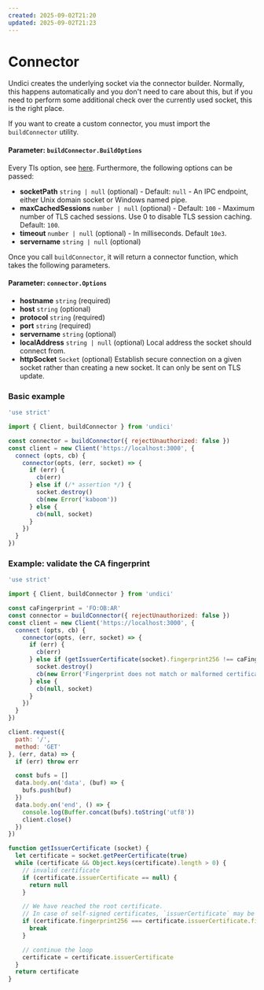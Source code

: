 ```yaml
---
created: 2025-09-02T21:20
updated: 2025-09-02T21:23
---
```

# Connector

Undici creates the underlying socket via the connector builder.
Normally, this happens automatically and you don't need to care about this,
but if you need to perform some additional check over the currently used socket,
this is the right place.

If you want to create a custom connector, you must import the `buildConnector` utility.

#### Parameter: `buildConnector.BuildOptions`

Every Tls option, see [here](https://nodejs.org/api/tls.html#tls_tls_connect_options_callback).
Furthermore, the following options can be passed:

* **socketPath** `string | null` (optional) - Default: `null` - An IPC endpoint, either Unix domain socket or Windows named pipe.
* **maxCachedSessions** `number | null` (optional) - Default: `100` - Maximum number of TLS cached sessions. Use 0 to disable TLS session caching. Default: `100`.
* **timeout** `number | null` (optional) -  In milliseconds. Default `10e3`.
* **servername** `string | null` (optional)

Once you call `buildConnector`, it will return a connector function, which takes the following parameters.

#### Parameter: `connector.Options`

* **hostname** `string` (required)
* **host** `string` (optional)
* **protocol** `string` (required)
* **port** `string` (required)
* **servername** `string` (optional)
* **localAddress** `string | null` (optional) Local address the socket should connect from.
* **httpSocket** `Socket` (optional) Establish secure connection on a given socket rather than creating a new socket. It can only be sent on TLS update.

### Basic example

```js
'use strict'

import { Client, buildConnector } from 'undici'

const connector = buildConnector({ rejectUnauthorized: false })
const client = new Client('https://localhost:3000', {
  connect (opts, cb) {
    connector(opts, (err, socket) => {
      if (err) {
        cb(err)
      } else if (/* assertion */) {
        socket.destroy()
        cb(new Error('kaboom'))
      } else {
        cb(null, socket)
      }
    })
  }
})
```

### Example: validate the CA fingerprint

```js
'use strict'

import { Client, buildConnector } from 'undici'

const caFingerprint = 'FO:OB:AR'
const connector = buildConnector({ rejectUnauthorized: false })
const client = new Client('https://localhost:3000', {
  connect (opts, cb) {
    connector(opts, (err, socket) => {
      if (err) {
        cb(err)
      } else if (getIssuerCertificate(socket).fingerprint256 !== caFingerprint) {
        socket.destroy()
        cb(new Error('Fingerprint does not match or malformed certificate'))
      } else {
        cb(null, socket)
      }
    })
  }
})

client.request({
  path: '/',
  method: 'GET'
}, (err, data) => {
  if (err) throw err

  const bufs = []
  data.body.on('data', (buf) => {
    bufs.push(buf)
  })
  data.body.on('end', () => {
    console.log(Buffer.concat(bufs).toString('utf8'))
    client.close()
  })
})

function getIssuerCertificate (socket) {
  let certificate = socket.getPeerCertificate(true)
  while (certificate && Object.keys(certificate).length > 0) {
    // invalid certificate
    if (certificate.issuerCertificate == null) {
      return null
    }

    // We have reached the root certificate.
    // In case of self-signed certificates, `issuerCertificate` may be a circular reference.
    if (certificate.fingerprint256 === certificate.issuerCertificate.fingerprint256) {
      break
    }

    // continue the loop
    certificate = certificate.issuerCertificate
  }
  return certificate
}
```
